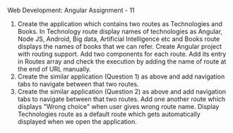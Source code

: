 
Web Development: Angular Assignment - 11
1. Create the application which contains two routes as Technologies and Books. In Technology route display names of technologies as Angular, Node JS, Android, Big data, Artificial Intelligence etc and Books route displays the names of books that we can refer.
Create Angular project with routing support. Add two components for each route. Add its entry in Routes array and check the execution by adding the name of route at the end of URL manually.
2. Create the similar application (Question 1) as above and add navigation tabs to navigate between that two routes.
3. Create the similar application (Question 2) as above and add navigation tabs to navigate between that two routes. Add one another route which displays "Wrong choice" when user gives wrong route name. Display Technologies route as a default route which gets automatically displayed when we open the application.
